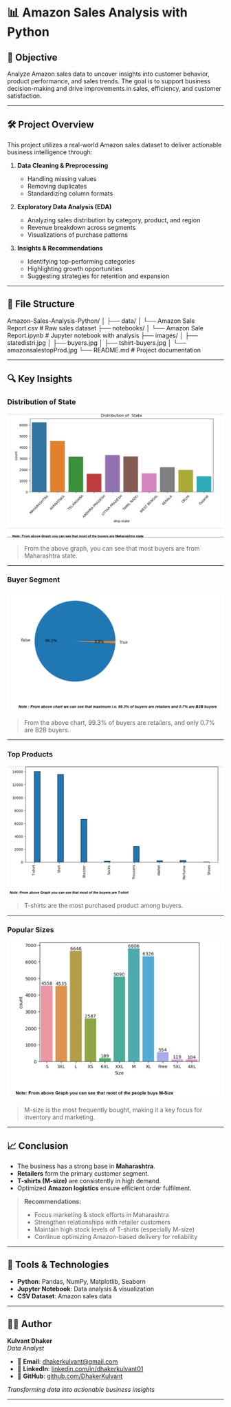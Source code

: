 # 📊 Amazon Sales Analysis with Python

## 📌 Objective
Analyze Amazon sales data to uncover insights into customer behavior, product performance, and sales trends. The goal is to support business decision-making and drive improvements in sales, efficiency, and customer satisfaction.

---

## 🛠️ Project Overview
This project utilizes a real-world Amazon sales dataset to deliver actionable business intelligence through:

1. **Data Cleaning & Preprocessing**
    - Handling missing values  
    - Removing duplicates  
    - Standardizing column formats

2. **Exploratory Data Analysis (EDA)**
    - Analyzing sales distribution by category, product, and region  
    - Revenue breakdown across segments  
    - Visualizations of purchase patterns

3. **Insights & Recommendations**
    - Identifying top-performing categories  
    - Highlighting growth opportunities  
    - Suggesting strategies for retention and expansion

---

## 📂 File Structure

Amazon-Sales-Analysis-Python/
│
├── data/
│ └── Amazon Sale Report.csv # Raw sales dataset
├── notebooks/
│ └── Amazon Sale Report.ipynb # Jupyter notebook with analysis
├── images/
│ ├── statedistri.jpg
│ ├── buyers.jpg
│ ├── tshirt-buyers.jpg
│ └── amazonsalestopProd.jpg
└── README.md # Project documentation



---

## 🔍 Key Insights

### Distribution of State

![Distribution of State](images/statedistri.png)

> From the above graph, you can see that most buyers are from Maharashtra state.

---

### Buyer Segment

![Buyer Segment](images/buyers.png)

> From the above chart, 99.3% of buyers are retailers, and only 0.7% are B2B buyers.

---

### Top Products

![Top Products](images/tshirtbuyers.png)

> T-shirts are the most purchased product among buyers.

---

### Popular Sizes

![Popular Sizes](images/amazonsalestopProd.png)

> M-size is the most frequently bought, making it a key focus for inventory and marketing.

---

## 📈 Conclusion

- The business has a strong base in **Maharashtra**.
- **Retailers** form the primary customer segment.
- **T-shirts (M-size)** are consistently in high demand.
- Optimized **Amazon logistics** ensure efficient order fulfilment.

> **Recommendations:**  
> - Focus marketing & stock efforts in Maharashtra  
> - Strengthen relationships with retailer customers  
> - Maintain high stock levels of T-shirts (especially M-size)  
> - Continue optimizing Amazon-based delivery for reliability

---

## 🚀 Tools & Technologies

- **Python**: Pandas, NumPy, Matplotlib, Seaborn
- **Jupyter Notebook**: Data analysis & visualization
- **CSV Dataset**: Amazon sales data

---

## 👨‍💻 Author

**Kulvant Dhaker**  
*Data Analyst*

- 📧 **Email**: dhakerkulvant@gmail.com
- 💼 **LinkedIn**: [linkedin.com/in/dhakerkulvant01](https://www.linkedin.com/in/dhakerkulvant01)
- 🔗 **GitHub**: [github.com/DhakerKulvant](https://github.com/DhakerKulvant)

*Transforming data into actionable business insights*

---

